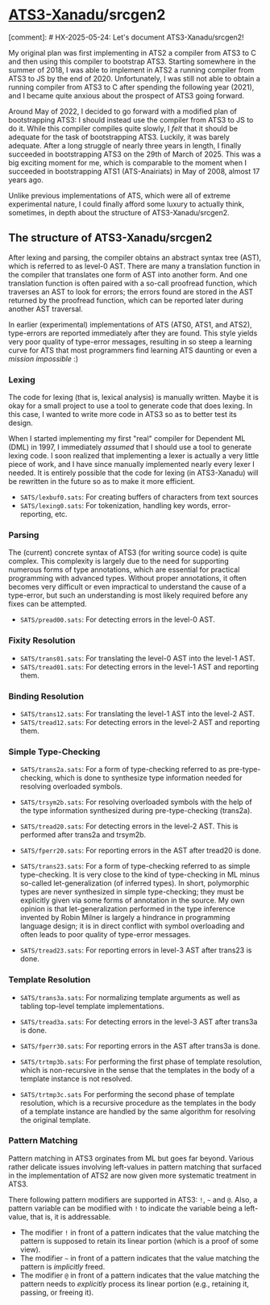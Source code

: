 # [ATS3-Xanadu](http://www.ats-lang.org/)/srcgen2

[comment]: # HX-2025-05-24: Let's document ATS3-Xanadu/srcgen2!

My original plan was first implementing in ATS2 a compiler from ATS3
to C and then using this compiler to bootstrap ATS3. Starting
somewhere in the summer of 2018, I was able to implement in ATS2 a
running compiler from ATS3 to JS by the end of 2020. Unfortunately, I
was still not able to obtain a running compiler from ATS3 to C after
spending the following year (2021), and I became quite anxious about
the prospect of ATS3 going forward.

Around May of 2022, I decided to go forward with a modified plan of
bootstrapping ATS3: I should instead use the compiler from ATS3 to JS
to do it. While this compiler compiles quite slowly, I _felt_ that it
should be adequate for the task of bootstrapping ATS3. Luckily, it was
barely adequate. After a long struggle of nearly three years in
length, I finally succeeded in bootstrapping ATS3 on the 29th of March
of 2025. This was a big exciting moment for me, which is comparable to
the moment when I succeeded in bootstrapping ATS1 (ATS-Anairiats) in
May of 2008, almost 17 years ago.

Unlike previous implementations of ATS, which were all of extreme
experimental nature, I could finally afford some luxury to actually
think, sometimes, in depth about the structure of ATS3-Xanadu/srcgen2.

## The structure of ATS3-Xanadu/srcgen2

After lexing and parsing, the compiler obtains an abstract syntax tree
(AST), which is referred to as level-0 AST. There are many a
translation function in the compiler that translates one form of AST
into another form. And one translation function is often paired with
a so-call proofread function, which traverses an AST to look for
errors; the errors found are stored in the AST returned by the
proofread function, which can be reported later during another AST
traversal.

In earlier (experimental) implementations of ATS (ATS0, ATS1, and
ATS2), type-errors are reported immediately after they are found. This
style yields very poor quality of type-error messages, resulting in so
steep a learning curve for ATS that most programmers find learning ATS
daunting or even a _mission impossible_ :)
  
### Lexing

The code for lexing (that is, lexical analysis) is manually written.
Maybe it is okay for a small project to use a tool to generate code
that does lexing. In this case, I wanted to write more code in ATS3 so as
to better test its design.

When I started implementing my first "real" compiler for Dependent ML
(DML) in 1997, I immediately _assumed_ that I should use a tool to
generate lexing code. I soon realized that implementing a lexer is
actually a very little piece of work, and I have since manually
implemented nearly every lexer I needed.  It is entirely possible that
the code for lexing (in ATS3-Xanadu) will be rewritten in the future
so as to make it more efficient.

- `SATS/lexbuf0.sats`:
  For creating buffers of characters from text sources
- `SATS/lexing0.sats`:
  For tokenization, handling key words, error-reporting, etc.

### Parsing

The (current) concrete syntax of ATS3 (for writing source code) is
quite complex. This complexity is largely due to the need for
supporting numerous forms of type annotations, which are essential for
practical programming with advanced types. Without proper annotations,
it often becomes very difficult or even impractical to understand the
cause of a type-error, but such an understanding is most likely
required before any fixes can be attempted.

- `SATS/pread00.sats`:
  For detecting errors in the level-0 AST.

### Fixity Resolution

- `SATS/trans01.sats`:
  For translating the level-0 AST into the level-1 AST.
- `SATS/tread01.sats`:
  For detecting errors in the level-1 AST and reporting them.

### Binding Resolution

- `SATS/trans12.sats`:
  For translating the level-1 AST into the level-2 AST.
- `SATS/tread12.sats`:
  For detecting errors in the level-2 AST and reporting them.

### Simple Type-Checking

- `SATS/trans2a.sats`:
  For a form of type-checking referred to as pre-type-checking,
  which is done to synthesize type information needed for resolving
  overloaded symbols.

- `SATS/trsym2b.sats`:
  For resolving overloaded symbols with the help of the type information
  synthesized during pre-type-checking (trans2a).

- `SATS/tread20.sats`: For detecting errors in the level-2 AST. This is
  performed after trans2a and trsym2b.

- `SATS/fperr20.sats`: For reporting errors in the AST after tread20 is done.

- `SATS/trans23.sats`:
  For a form of type-checking referred to as simple type-checking.
  It is very close to the kind of type-checking in ML minus so-called
  let-generalization (of inferred types). In short, polymorphic types
  are never synthesized in simple type-checking; they must be
  explicitly given via some forms of annotation in the source.  My own
  opinion is that let-generalization performed in the type inference
  invented by Robin Milner is largely a hindrance in programming
  language design; it is in direct conflict with symbol overloading
  and often leads to poor quality of type-error messages.
  
- `SATS/tread23.sats`:
  For reporting errors in level-3 AST after trans23 is done.

### Template Resolution

- `SATS/trans3a.sats`:
  For normalizing template arguments as well as tabling
  top-level template implementations.
- `SATS/tread3a.sats`:
  For detecting errors in the level-3 AST after trans3a is done.

- `SATS/fperr30.sats`: For reporting errors in the AST after trans3a is done.

- `SATS/trtmp3b.sats`:
  For performing the first phase of template resolution, which is non-recursive
  in the sense that the templates in the body of a template instance is not resolved.

- `SATS/trtmp3c.sats`
  For performing the second phase of template resolution, which is a recursive procedure
  as the templates in the body of a template instance are handled by the same algorithm
  for resolving the original template.

### Pattern Matching

Pattern matching in ATS3 orginates from ML but goes far beyond.
Various rather delicate issues involving left-values in pattern matching
that surfaced in the implementation of ATS2 are now given more systematic
treatment in ATS3.

There following pattern modifiers are supported in ATS3: `!`, `~` and `@`.
Also, a pattern variable can be modified with `!` to indicate the variable
being a left-value, that is, it is addressable.

- The modifier `!` in front of a pattern indicates that the value
  matching the pattern is supposed to retain its linear portion (which is
  a proof of some view).
- The modifier `~` in front of a pattern indicates that the value
  matching the pattern is *implicitly* freed.
- The modifier `@` in front of a pattern indicates that the value
  matching the pattern needs to *explicitly* process its linear portion
  (e.g., retaining it, passing, or freeing it).

<!--
########################################################################
-->
